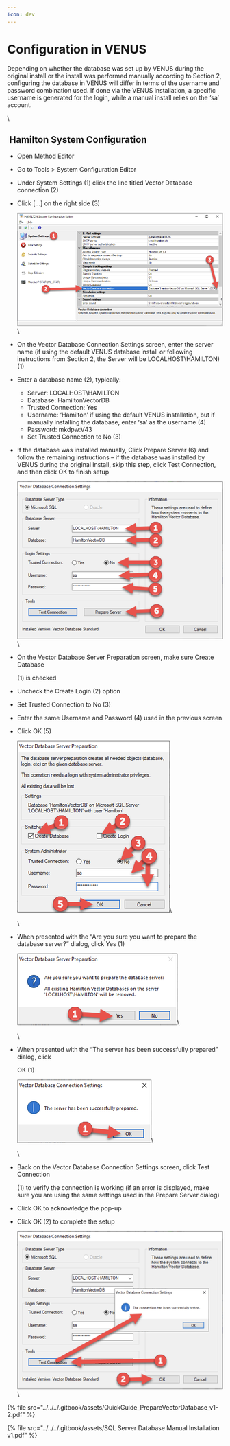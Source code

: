 ```yaml
---
icon: dev
---
```


# Configuration in VENUS

Depending on whether the database was set up by VENUS during the original install or the install was performed manually according to Section 2, configuring the database in VENUS will differ in terms of the username and password combination used. If done via the VENUS installation, a specific username is generated for the login, while a manual install relies on the ‘sa’ account.

\


## ‌ Hamilton System Configuration

* Open Method Editor
* Go to Tools > System Configuration Editor
* Under System Settings (1) click the line titled Vector Database connection (2)
*   Click \[…] on the right side (3)

    ![](<../../../.gitbook/assets/image (32) (1) (1) (1) (1) (1) (1) (1).png>)\

* On the Vector Database Connection Settings screen, enter the server name (if using the default VENUS database install or following instructions from Section 2, the Server will be LOCALHOST\HAMILTON) (1)
* Enter a database name (2), typically:
  * Server: LOCALHOST\HAMILTON
  * Database: HamiltonVectorDB
  * Trusted Connection: Yes
  * Username: ‘Hamilton’ if using the default VENUS installation, but if manually installing the database, enter ‘sa’ as the username (4)
  * Password: mkdpw:V43
  * Set Trusted Connection to No (3)
*   If the database was installed manually, Click Prepare Server (6) and follow the remaining instructions – if the database was installed by VENUS during the original install, skip this step, click Test Connection, and then click OK to finish setup

    ![](<../../../.gitbook/assets/image (33) (1) (1) (1) (1) (1) (1) (1).png>)\

*   On the Vector Database Server Preparation screen, make sure Create Database

    (1) is checked
* Uncheck the Create Login (2) option
* Set Trusted Connection to No (3)
* Enter the same Username and Password (4) used in the previous screen
*   Click OK (5)

    ![](<../../../.gitbook/assets/image (34) (1) (1) (1) (1) (1) (1) (1).png>)\


    \

*   When presented with the “Are you sure you want to prepare the database server?” dialog, click Yes (1)

    ![](<../../../.gitbook/assets/image (35) (1) (1) (1) (1) (1) (1) (1).png>)\


    \

*   When presented with the “The server has been successfully prepared” dialog, click

    OK (1)

    ![](<../../../.gitbook/assets/image (36) (1) (1) (1) (1) (1) (1) (1).png>)\


    \

*   Back on the Vector Database Connection Settings screen, click Test Connection

    (1) to verify the connection is working (if an error is displayed, make sure you are using the same settings used in the Prepare Server dialog)
* Click OK to acknowledge the pop-up
*   Click OK (2) to complete the setup

    ![](<../../../.gitbook/assets/image (37) (1) (1) (1) (1) (1) (1) (1).png>)\




{% file src="../../../.gitbook/assets/QuickGuide_PrepareVectorDatabase_v1-2.pdf" %}

{% file src="../../../.gitbook/assets/SQL Server Database Manual Installation v1.pdf" %}
